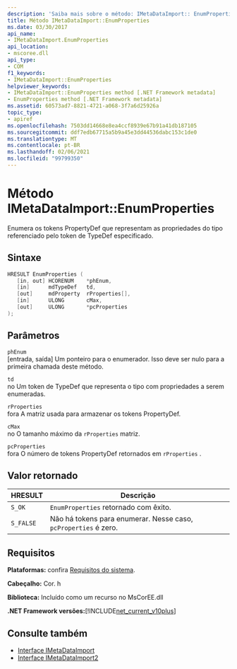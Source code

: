```yaml
---
description: 'Saiba mais sobre o método: IMetaDataImport:: EnumProperties'
title: Método IMetaDataImport::EnumProperties
ms.date: 03/30/2017
api_name:
- IMetaDataImport.EnumProperties
api_location:
- mscoree.dll
api_type:
- COM
f1_keywords:
- IMetaDataImport::EnumProperties
helpviewer_keywords:
- IMetaDataImport::EnumProperties method [.NET Framework metadata]
- EnumProperties method [.NET Framework metadata]
ms.assetid: 60573ad7-8821-4721-a068-3f7a6d25926a
topic_type:
- apiref
ms.openlocfilehash: 7503dd14668e8ea4ccf8939e67b91a41db187105
ms.sourcegitcommit: ddf7edb67715a5b9a45e3dd44536dabc153c1de0
ms.translationtype: MT
ms.contentlocale: pt-BR
ms.lasthandoff: 02/06/2021
ms.locfileid: "99799350"
---
```

# <a name="imetadataimportenumproperties-method"></a>Método IMetaDataImport::EnumProperties

Enumera os tokens PropertyDef que representam as propriedades do tipo referenciado pelo token de TypeDef especificado.  
  
## <a name="syntax"></a>Sintaxe  
  
```cpp  
HRESULT EnumProperties (  
   [in, out] HCORENUM    *phEnum,  
   [in]      mdTypeDef   td,  
   [out]     mdProperty  rProperties[],  
   [in]      ULONG       cMax,  
   [out]     ULONG       *pcProperties  
);  
```  
  
## <a name="parameters"></a>Parâmetros  

 `phEnum`  
 [entrada, saída] Um ponteiro para o enumerador. Isso deve ser nulo para a primeira chamada deste método.  
  
 `td`  
 no Um token de TypeDef que representa o tipo com propriedades a serem enumeradas.  
  
 `rProperties`  
 fora A matriz usada para armazenar os tokens PropertyDef.  
  
 `cMax`  
 no O tamanho máximo da `rProperties` matriz.  
  
 `pcProperties`  
 fora O número de tokens PropertyDef retornados em `rProperties` .  
  
## <a name="return-value"></a>Valor retornado  
  
|HRESULT|Descrição|  
|-------------|-----------------|  
|`S_OK`|`EnumProperties` retornado com êxito.|  
|`S_FALSE`|Não há tokens para enumerar. Nesse caso, `pcProperties` é zero.|  
  
## <a name="requirements"></a>Requisitos  

 **Plataformas:** confira [Requisitos do sistema](../../get-started/system-requirements.md).  
  
 **Cabeçalho:** Cor. h  
  
 **Biblioteca:** Incluído como um recurso no MsCorEE.dll  
  
 **.NET Framework versões:**[!INCLUDE[net_current_v10plus](../../../../includes/net-current-v10plus-md.md)]  
  
## <a name="see-also"></a>Consulte também

- [Interface IMetaDataImport](imetadataimport-interface.md)
- [Interface IMetaDataImport2](imetadataimport2-interface.md)
